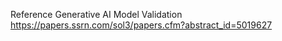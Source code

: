 Reference
Generative AI Model Validation
https://papers.ssrn.com/sol3/papers.cfm?abstract_id=5019627
